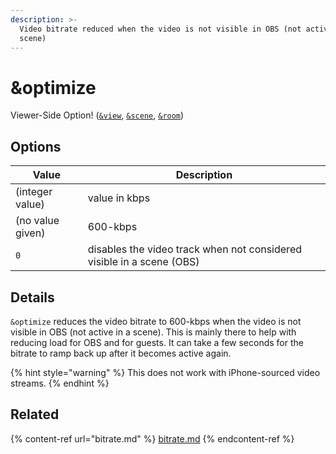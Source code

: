 ```yaml
---
description: >-
  Video bitrate reduced when the video is not visible in OBS (not active in a
  scene)
---
```


# \&optimize

Viewer-Side Option! ([`&view`](view.md), [`&scene`](scene.md), [`&room`](../../general-settings/room.md))

## Options

| Value            | Description                                                           |
| ---------------- | --------------------------------------------------------------------- |
| (integer value)  | value in kbps                                                         |
| (no value given) | 600-kbps                                                              |
| `0`              | disables the video track when not considered visible in a scene (OBS) |

## Details

`&optimize` reduces the video bitrate to 600-kbps when the video is not visible in OBS (not active in a scene). This is mainly there to help with reducing load for OBS and for guests. It can take a few seconds for the bitrate to ramp back up after it becomes active again.

{% hint style="warning" %}
This does not work with iPhone-sourced video streams.
{% endhint %}

## Related

{% content-ref url="bitrate.md" %}
[bitrate.md](bitrate.md)
{% endcontent-ref %}

